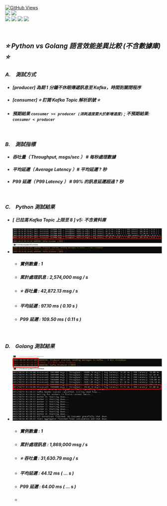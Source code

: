 <a href='https://github.com/Junwu0615/Latency-Throughput-Simulation-Test'><img alt='GitHub Views' src='https://views.whatilearened.today/views/github/Junwu0615/Latency-Throughput-Simulation-Test.svg'> <br> 
[![](https://img.shields.io/badge/Language-GO-blue.svg?style=plastic)](https://go.dev/) 
[![](https://img.shields.io/badge/Language-Python_3.12.0-blue.svg?style=plastic)](https://www.python.org/) <br>
[![](https://img.shields.io/badge/Tools-MongoDB-yellow.svg?style=plastic)](https://www.mongodb.com/)
[![](https://img.shields.io/badge/Tools-Redis-yellow.svg?style=plastic)](https://redis.io/)
[![](https://img.shields.io/badge/Tools-Apache_Kafka-yellow.svg?style=plastic)](https://kafka.apache.org/)
[![](https://img.shields.io/badge/Tools-Docker-yellow.svg?style=plastic)](https://www.docker.com/) 

<br>

## *⭐ Python vs Golang 語言效能差異比較 (不含數據庫) ⭐*
### *A.　測試方式*
- #### *[producer] 為期 1 分鐘不休眠傳遞訊息至 Kafka，時間到關閉程序*
- #### *[consumer] ⭐ 訂閱 Kafka Topic 解析訊號 ⭐*
- #### *預期結果 `consumer >= producer (消耗速度要大於新增速度)` ; 不預期結果: `consumer < producer`*

<br>

### *B.　測試指標*
- #### *吞吐量（ Throughput, msgs/sec ） # 每秒處理數據*
- #### *平均延遲（ Average Latency ）# 平均延遲 ? 秒*
- #### *P99 延遲（ P99 Latency ） # 99% 的訊息延遲超過 ? 秒*

<br>

### *C.　Python 測試結果*
- #### *[ 已拉高 Kafka Topic 上限至 8 ] v5: 不含資料庫*
- ![JPG](../sample/python_11.jpg)
  - ##### *實例數量 : 1*
  - ##### *累計處理訊息 : 2,574,000 msg / s*
  - ##### *⭐ 吞吐量 :  42,872.13 msg / s*
  - ##### *平均延遲 : 97.10 ms ( 0.10 s )*
  - ##### *P99 延遲 : 109.50 ms ( 0.11 s )*

<br>

### *D.　Golang 測試結果*
- ![JPG](../sample/go_01.jpg)
  - ##### *實例數量 : 1*
  - ##### *累計處理訊息 : 1,869,000 msg / s*
  - ##### *⭐ 吞吐量 :  31,630.79 msg / s*
  - ##### *平均延遲 : 44.12 ms ( ... s )*
  - ##### *P99 延遲 : 64.00 ms ( ... s )*
  - 
<br>